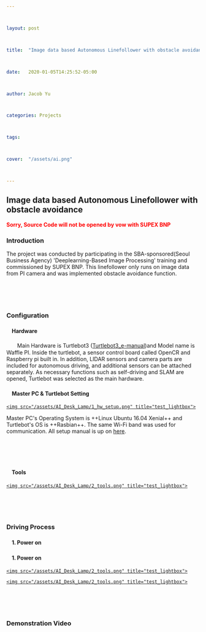 ---

layout: post

title:  "Image data based Autonomous Linefollower with obstacle avoidance"

date:   2020-01-05T14:25:52-05:00

author: Jacob Yu

categories: Projects

tags:	

cover:  "/assets/ai.png"

---



## Image data based Autonomous Linefollower with obstacle avoidance

<span style="color:red">**Sorry, Source Code will not be opened by vow with SUPEX BNP**</span>



### Introduction

The project was conducted by participating in the SBA-sponsored(Seoul Business Agency) 'Deeplearning-Based Image Processing' training and commissioned by SUPEX BNP. This linefollower only runs on image data from PI camera and was implemented obstacle avoidance function.

　
　
### Configuration

#### 　Hardware

　　Main Hardware is Turtlebot3 ([Turtlebot3_e-manual])and Model name is Waffle PI. Inside the turtlebot, a sensor control board called OpenCR and Raspberry pi built in. In addition, LIDAR sensors and camera parts are included for autonomous driving, and additional sensors can be attached separately. As necessary functions such as self-driving and SLAM are opened, Turtlebot was selected as the main hardware.


#### 　Master PC & Turtlebot Setting
<a href="/assets/Auto_Vehicle/1_hw_setup.png" data-lightbox="roadtrip">
	<img src="/assets/AI_Desk_Lamp/1_hw_setup.png" title="test_lightbox">
</a>
Master PC's Operating System is ++Linux Ubuntu 16.04 Xenial++ and Turtlebot's OS is ++Rasbian++. The same Wi-Fi band was used for communication. All setup manual is up on [here][Turtlebot3_e-manual].
[Turtlebot3_e-manual]: http://emanual.robotis.com/docs/en/platform/turtlebot3/overview/
　
　
#### 　Tools
<a href="/assets/Auto_Vehicle/2_tools.png" data-lightbox="roadtrip">
	<img src="/assets/AI_Desk_Lamp/2_tools.png" title="test_lightbox">
</a>
　
　
### Driving Process
#### 　1. Power on
#### 　1. Power on
<a href="/assets/Auto_Vehicle/1_hw_setup.png" data-lightbox="roadtrip">
	<img src="/assets/AI_Desk_Lamp/2_tools.png" title="test_lightbox">
</a>
<a href="/assets/Auto_Vehicle/2_tools.png" data-lightbox="roadtrip">
	<img src="/assets/AI_Desk_Lamp/2_tools.png" title="test_lightbox">
</a>
　
　
### Demonstration Video